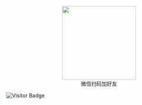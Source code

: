 <div style="text-align:center;width=200px;height=200px;">
  <img src="https://images.gitee.com/uploads/images/2022/0408/071102_611afdf6_381412.jpeg" width="200px" height="200px"/>
  <br/>
  微信扫码加好友
</div>

![Visitor Badge](https://visitor-badge.laobi.icu/badge?page_id=leorian.leorian)
